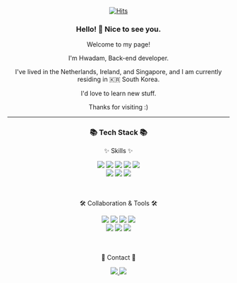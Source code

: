<div align="center">

[![Hits](https://hits.seeyoufarm.com/api/count/incr/badge.svg?url=https%3A%2F%2Fgithub.com%2FDamm06%2Fhit-counter&count_bg=%2379C83D&title_bg=%23555555&icon=&icon_color=%23E7E7E7&title=hits&edge_flat=false)](https://hits.seeyoufarm.com)
</div>

<div align="center">
	<h3> Hello! 👋 Nice to see you.  </h3>
Welcome to my page!

I'm Hwadam, Back-end developer.

I've lived in the Netherlands, Ireland, and Singapore, and I am currently residing in 🇰🇷 South Korea.

I'd love to learn new stuff.

Thanks for visiting :)

</div>

---

<div align=center>
	<h3>📚 Tech Stack 📚</h3>
	<p>✨ Skills ✨</p>
</div>
<div align="center">
 <img src="https://img.shields.io/badge/Java-007396?style=flat&logo=Conda-Forge&logoColor=white" />
 <img src="https://img.shields.io/badge/Spring-6DB33F?style=flat&logo=Spring&logoColor=white" />
 <img src="https://img.shields.io/badge/Spring Boot-6DB33F?style=flat&logo=SpringBoot&logoColor=white" />
 <img src="https://img.shields.io/badge/JPA-009639?style=flat&logo=SpringBoot&logoColor=white" />
 <img src="https://img.shields.io/badge/MySQL-4479A1?style=flat&logo=MySQL&logoColor=white" />
 <br>
 <img src="https://img.shields.io/badge/AWS EC2-FF9900?style=flat" />
 <img src="https://img.shields.io/badge/AWS RDS-527FFF?style=flat" />
 <img src="https://img.shields.io/badge/AWS S3-569A31?style=flat" />
</div>

<br>
<br>

<div align=center>
	<p>🛠 Collaboration & Tools 🛠</p>
</div>
<div align=center>
	<img src="https://img.shields.io/badge/IntelliJ IDEA-000000?style=flat&logo=intellijidea&logoColor=white" />
 <img src="https://img.shields.io/badge/Git-F05032?style=flat&logo=Git&logoColor=white" />
 <img src="https://img.shields.io/badge/GitHub-181717?style=flat&logo=GitHub&logoColor=white" />
	<img src="https://img.shields.io/badge/Visual%20Studio%20Code-007ACC?style=flat&logo=VisualStudioCode&logoColor=white" />
	<br>
 <img src="https://img.shields.io/badge/Slack-4A154B?style=flat&logo=Slcak&logoColor=white" />
 <img src="https://img.shields.io/badge/Discord-5865F2?style=flat&logo=Discord&logoColor=white" />
	<img src="https://img.shields.io/badge/Notion-000000?style=flat&logo=Notion&logoColor=white" />
</div>

<br>
<br>

<div align=center>
	<p>🎨 Contact 🎨</p>
</div>
<div align=center>
	<a href="ghkeka111@gmail.com">
		<img src="https://img.shields.io/badge/Mail-30B980?style=flat&logo=Gmail&logoColor=white" />
	</a>
	<a href="https://www.linkedin.com/in/hwadam-c-131275211">
		<img src="https://img.shields.io/badge/LinkedIn-0A66C2?style=flat&logo=LinkedIn&logoColor=white" />
	</a>
	<br>
</div>


<!--[![Solved.ac Profile](http://mazassumnida.wtf/api/generate_badge?boj=damm10)](https://solved.ac/damm10)-->

<!--[![Damm06's GitHub stats](https://github-readme-stats.vercel.app/api?username=Damm06)](https://github.com/Damm06/github-readme-stats)-->

<!--
**Damm06/Damm06** is a ✨ _special_ ✨ repository because its `README.md` (this file) appears on your GitHub profile.

Here are some ideas to get you started:

- 🔭 I’m currently working on ...
- 🌱 I’m currently learning ...
- 👯 I’m looking to collaborate on ...
- 🤔 I’m looking for help with ...
- 💬 Ask me about ...
- 📫 How to reach me: ...
- 😄 Pronouns: ...
- ⚡ Fun fact: ...
-->
